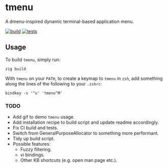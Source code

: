 # tmenu
A dmenu-inspired dynamic terminal-based application menu.

[![build](https://github.com/deforde/tmenu/actions/workflows/build.yml/badge.svg)](https://github.com/deforde/tmenu/actions/workflows/build.yml)
[![tests](https://github.com/deforde/tmenu/actions/workflows/test.yml/badge.svg)](https://github.com/deforde/tmenu/actions/workflows/test.yml)


## Usage
To build `tmenu`, simply run:
```
zig build
```

With `tmenu` on your `PATH`, to create a keymap to `tmenu` in `zsh`, add something along the lines of the following to your `.zshrc`:
```
bindkey -s '^u' 'tmenu^M'
```

### TODO
- Add gif to demo `tmenu` usage.
- Add installation recipe to build script and update readme accordingly.
- Fix CI build and tests.
- Switch from GeneralPurposeAllocator to something more performant.
- Tidy up build script.
- Possible features:
    - Fuzzy filtering.
    - vi bindings.
    - Other KB shortcuts (e.g. open man page etc.).
